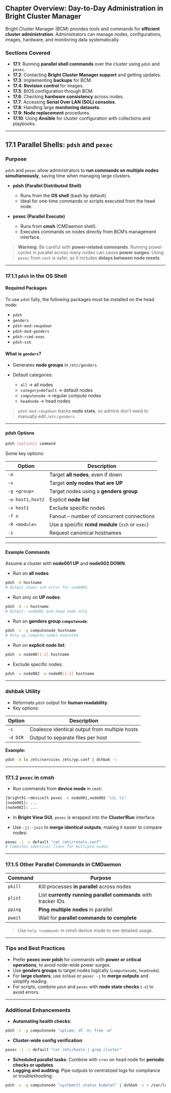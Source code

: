 ## **Chapter Overview: Day-to-Day Administration in Bright Cluster Manager**

Bright Cluster Manager (BCM) provides tools and commands for **efficient cluster administration**. Administrators can manage nodes, configurations, images, hardware, and monitoring data systematically.

### **Sections Covered**

* **17.1**: Running **parallel shell commands** over the cluster using `pdsh` and `pexec`.
* **17.2**: Contacting **Bright Cluster Manager support** and getting updates.
* **17.3**: Implementing **backups** for BCM.
* **17.4**: **Revision control** for images.
* **17.5**: BIOS configuration through BCM.
* **17.6**: Checking **hardware consistency** across nodes.
* **17.7**: Accessing **Serial Over LAN (SOL) consoles**.
* **17.8**: Handling large **monitoring datasets**.
* **17.9**: **Node replacement** procedures.
* **17.10**: Using **Ansible** for cluster configuration with collections and playbooks.

---

## **17.1 Parallel Shells: `pdsh` and `pexec`**

### **Purpose**

`pdsh` and `pexec` allow administrators to **run commands on multiple nodes simultaneously**, saving time when managing large clusters.

* **pdsh (Parallel Distributed Shell)**

  * Runs from the **OS shell** (bash by default).
  * Ideal for one-time commands or scripts executed from the head node.

* **pexec (Parallel Execute)**

  * Runs from **cmsh** (CMDaemon shell).
  * Executes commands on nodes directly from BCM’s management interface.

> **Warning:** Be careful with **power-related commands**. Running power cycles in parallel across many nodes can cause **power surges**. Using `pexec` from `cmsh` is safer, as it includes **delays between node resets**.

---

### **17.1.1 `pdsh` in the OS Shell**

#### **Required Packages**

To use `pdsh` fully, the following packages must be installed on the head node:

* `pdsh`
* `genders`
* `pdsh-mod-cmupdown`
* `pdsh-mod-genders`
* `pdsh-rcmd-exec`
* `pdsh-ssh`

#### **What is `genders`?**

* Generates **node groups** in `/etc/genders`.
* Default categories:

  * `all` → all nodes
  * `category=default` → default nodes
  * `computenode` → regular compute nodes
  * `headnode` → head nodes

> `pdsh-mod-cmupdown` tracks **node state**, so admins don’t need to manually edit `/etc/genders`.

---

#### **pdsh Options**

```bash
pdsh [options] command
```

Some key options:

| Option           | Description                                      |
| ---------------- | ------------------------------------------------ |
| `-A`             | Target **all nodes**, even if down               |
| `-v`             | Target **only nodes that are UP**                |
| `-g <group>`     | Target nodes using a **genders group**           |
| `-w host1,host2` | Explicit **node list**                           |
| `-x host1`       | Exclude specific nodes                           |
| `-f n`           | Fanout – number of concurrent connections        |
| `-R <module>`    | Use a specific **rcmd module** (`ssh` or `exec`) |
| `-i`             | Request canonical hostnames                      |

---

#### **Example Commands**

Assume a cluster with **node001 UP** and **node002 DOWN**.

* Run on **all nodes**:

```bash
pdsh -A hostname
# Output shows ssh error for node002
```

* Run only on **UP nodes**:

```bash
pdsh -A -v hostname
# Output: node001 and head node only
```

* Run on **genders group `computenode`**:

```bash
pdsh -v -g computenode hostname
# Only up compute nodes executed
```

* Run on **explicit node list**:

```bash
pdsh -w node00[1-2] hostname
```

* Exclude specific nodes:

```bash
pdsh -x node002 -w node00[1-2] hostname
```

---

### **dshbak Utility**

* Reformats `pdsh` output for **human readability**.
* Key options:

| Option   | Description                                   |
| -------- | --------------------------------------------- |
| `-c`     | Coalesce identical output from multiple hosts |
| `-d DIR` | Output to separate files per host             |

**Example:**

```bash
pdsh -A ls /etc/services /etc/yp.conf | dshbak -c
```

---

### **17.1.2 `pexec` in cmsh**

* Run commands from **device mode** in `cmsh`:

```bash
[bright91->device]% pexec -n node001,node002 "cd; ls"
[node001]: ...
[node002]: ...
```

* In **Bright View GUI**, `pexec` is wrapped into the **Cluster!Run** interface.

* Use `-j|--join` to **merge identical outputs**, making it easier to compare nodes:

```bash
pexec -j -c default "cat /etc/resolv.conf"
# Combines identical lines for multiple nodes
```

---

### **17.1.5 Other Parallel Commands in CMDaemon**

| Command | Purpose                                                       |
| ------- | ------------------------------------------------------------- |
| `pkill` | Kill processes **in parallel** across nodes                   |
| `plist` | List **currently running parallel commands** with tracker IDs |
| `pping` | **Ping multiple nodes** in parallel                           |
| `pwait` | Wait for **parallel commands to complete**                    |

> Use `help <command>` in cmsh device mode to see detailed usage.

---

### **Tips and Best Practices**

* Prefer **pexec over pdsh** for commands with **power or critical operations**, to avoid node-wide power surges.
* Use **genders groups** to target nodes logically (`computenode`, `headnode`).
* For **large clusters**, use `dshbak` or `pexec -j` to **merge outputs** and simplify reading.
* For scripts, combine `pdsh` and `pexec` with **node state checks** (`-v`) to avoid errors.

---

### **Additional Enhancements**

* **Automating health checks**:

```bash
pdsh -v -g computenode "uptime; df -h; free -m"
```

* **Cluster-wide config verification**:

```bash
pexec -j -c default "cat /etc/hosts | grep cluster"
```

* **Scheduled parallel tasks**: Combine with `cron` on head node for **periodic checks or updates**.
* **Logging and auditing**: Pipe outputs to centralized logs for compliance or troubleshooting:

```bash
pdsh -v -g computenode "systemctl status kubelet" | dshbak -c > /var/log/cluster_kubelet_status.log
```
